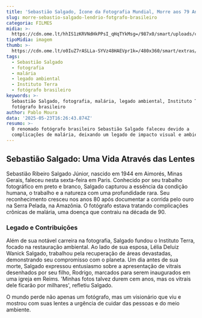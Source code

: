 ```yaml
---
title: 'Sebastião Salgado, Ícone da Fotografia Mundial, Morre aos 79 Anos'
slug: morre-sebastio-salgado-lendrio-fotgrafo-brasileiro
categoria: FILMES
midia: >-
  https://cdn.ome.lt/hhIS1zKRVNdHkPPsI_qHqTYkMsg=/987x0/smart/uploads/conteudo/fotos/OMELETE_CAPA_-_2025-05-23T123910.169.png
tipoMidia: imagem
thumb: >-
  https://cdn.ome.lt/o0IuZ7rASLLa-SYVz48HAEVpr1k=/480x360/smart/extras/conteudos/omelete_THUMB_-_2025-05-23T123803.639.png
tags:
  - Sebastião Salgado
  - fotografia
  - malária
  - legado ambiental
  - Instituto Terra
  - fotógrafo brasileiro
keywords: >-
  Sebastião Salgado, fotografia, malária, legado ambiental, Instituto Terra,
  fotógrafo brasileiro
author: Pablo Moura
data: '2025-05-23T16:26:43.874Z'
resumo: >-
  O renomado fotógrafo brasileiro Sebastião Salgado faleceu devido a
  complicações de malária, deixando um legado de impacto visual e ambiental.
---
```


## Sebastião Salgado: Uma Vida Através das Lentes

Sebastião Ribeiro Salgado Júnior, nascido em 1944 em Aimorés, Minas Gerais, faleceu nesta sexta-feira em Paris. Conhecido por seu trabalho fotográfico em preto e branco, Salgado capturou a essência da condição humana, o trabalho e a natureza com uma profundidade rara. Seu reconhecimento cresceu nos anos 80 após documentar a corrida pelo ouro na Serra Pelada, na Amazônia. O fotógrafo estava tratando complicações crônicas de malária, uma doença que contraiu na década de 90.

### Legado e Contribuições

Além de sua notável carreira na fotografia, Salgado fundou o Instituto Terra, focado na restauração ambiental. Ao lado de sua esposa, Lélia Deluiz Wanick Salgado, trabalhou pela recuperação de áreas devastadas, demonstrando seu compromisso com o planeta. Um dia antes de sua morte, Salgado expressou entusiasmo sobre a apresentação de vitrais desenhados por seu filho, Rodrigo, marcados para serem inaugurados em uma igreja em Reims. 'Minhas fotos talvez durem cem anos, mas os vitrais dele ficarão por milhares', refletiu Salgado.

O mundo perde não apenas um fotógrafo, mas um visionário que viu e mostrou com suas lentes a urgência de cuidar das pessoas e do meio ambiente.
